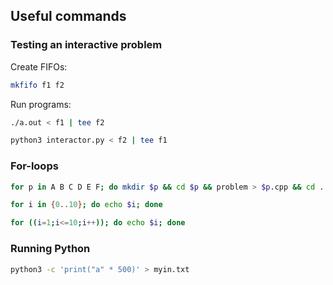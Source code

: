 ## Useful commands

### Testing an interactive problem

Create FIFOs:
```bash
mkfifo f1 f2
```

Run programs:
```bash
./a.out < f1 | tee f2
```

```bash
python3 interactor.py < f2 | tee f1
```

### For-loops
```bash
for p in A B C D E F; do mkdir $p && cd $p && problem > $p.cpp && cd ..; done
```

```bash
for i in {0..10}; do echo $i; done
```

```bash
for ((i=1;i<=10;i++)); do echo $i; done
```

### Running Python
```bash
python3 -c 'print("a" * 500)' > myin.txt
```
